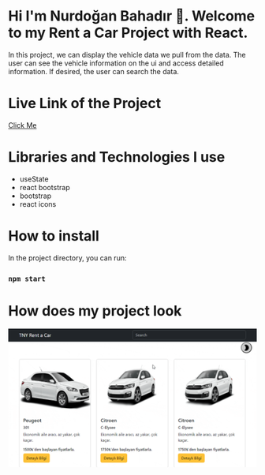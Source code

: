 # Hi I'm Nurdoğan Bahadır 👋. Welcome to my Rent a Car Project with React.

In this project, we can display the vehicle data we pull from the data. The user can see the vehicle information on the ui and access detailed information. If desired, the user can search the data.

# Live Link of the Project

[Click Me](https://rent-a-car-nurdoganbahadir.netlify.app)

# Libraries and Technologies I use

- useState
- react bootstrap
- bootstrap
- react icons


# How to install

In the project directory, you can run:

### `npm start`







# How does my project look

![TNY Rent a Car](./rent-a-car.gif)

